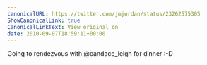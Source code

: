 ```yaml
---
canonicalURL: https://twitter.com/jmjordan/status/23262575305
ShowCanonicalLink: true
CanonicalLinkText: View original on
date: 2010-09-07T18:59:11+00:00
---
```

Going to rendezvous with @candace_leigh for dinner :-D